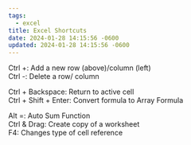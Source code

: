 ```yaml
---
tags:
  - excel
title: Excel Shortcuts
date: 2024-01-28 14:15:56 -0600
updated: 2024-01-28 14:15:56 -0600
---
```


Ctrl +: Add a new row (above)/column (left)  
Ctrl -: Delete a row/ column

Ctrl + Backspace: Return to active cell  
Ctrl + Shift + Enter: Convert formula to Array Formula

Alt =: Auto Sum Function  
Ctrl & Drag: Create copy of a worksheet  
F4: Changes type of cell reference
